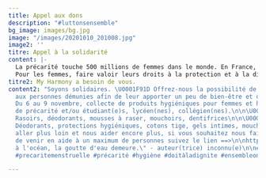 ```yaml
---
title: Appel aux dons
description: "#luttonsensemble"
bg_image: images/bg.jpg
image: "/images/20201010_201008.jpg"
image2: ''
titre: Appel à la solidarité
content: |-
  La précarité touche 500 millions de femmes dans le monde. En France, 1,7 millions de femmes sont touchées par la précarité menstruelle. Se protéger avec des tissus, du papier journal ou encore des mouchoirs menace la santé (risques d'irritations, infections).
  Pour les femmes, faire valoir leurs droits à la protection et à la dignité est fondamentale. Lutter contre la précarité menstruelle des femmes en difficulté et des étudiantes est l'une de nos actions tout au long de l'année. L'hygiène intime étant primordiale, l'association My Harmony fournit un kit pour les femmes touchées par la précarité en France ainsi que les étudiantes. Notre but: apporter un minimum de confort durant les menstruations.
titre2: My Harmony a besoin de vous.
content2: "Soyons solidaires. \U0001F91D Offrez-nous la possibilité de venir en aide
  aux personnes démunies afin de leur apporter un peu de bien-être et de réconfort.\n\n\U0001F9F4\U0001FA92\U0001F9FC
  Du 6 au 9 novembre, collecte de produits hygiéniques pour femmes et hommes en situation
  de précarité et/ou étudiant(e)s, lycéen(nes), collégien(nes).\n\n\U0001F468‍\U0001F3A4
  Rasoirs, déodorants, mousses à raser, mouchoirs, dentifrices\n\n\U0001F469‍\U0001F3A4
  Déodorants, protections hygiéniques, cotons tige, gels intimes, mouchoirs.\n\n✊Pour
  aller plus loin et nous aider encore plus, si vous souhaitez nous faire un don afin
  de venir en aide à un maximum de personnes suivez le lien ==>\n\nhttps://www.okpal.com/l-association-my-harmony-a-besoin-de-vous/?utm_campaign=01EMQZK8A2Y26AKKEPPKVB7S9T&utm_medium=campaign_success-okpuid_01EMQZJT8H5MJX1S3YYJ2RFASN-20201016&utm_source=share_directlink\n\n\"Unie
  à l'océan, la goutte d'eau demeure.\" - auteur(trice) inconnu(e)\n\n#solidarite
  #precaritemenstruelle #précarité #hygiène #doitàladignite #ensembleonestplusfort"

---
```

